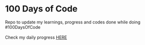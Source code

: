 # 100 Days of Code
Repo to update my learnings, progress and codes done while doing #100DaysOfCode \
<br>
Check my daily progress [HERE](https://github.com/incogGod/100-days-of-code/blob/main/log.md)
